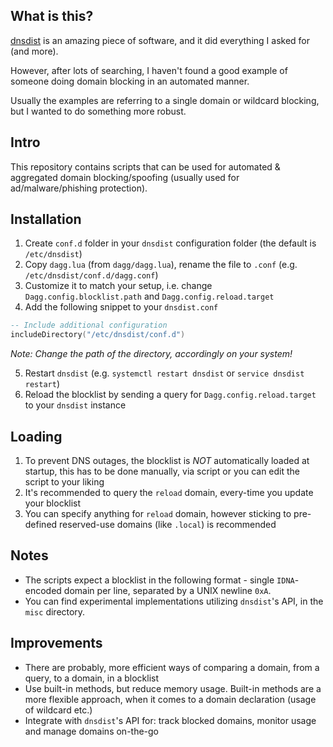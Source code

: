 What is this?
---

[dnsdist](http://dnsdist.org/) is an amazing piece of software, and it did everything I asked for (and more).

However, after lots of searching, I haven't found a good example of someone doing domain blocking in an automated manner.

Usually the examples are referring to a single domain or wildcard blocking, but I wanted to do something more robust.

Intro
---

This repository contains scripts that can be used for automated & aggregated domain blocking/spoofing (usually used for ad/malware/phishing protection).

Installation
---

1. Create `conf.d` folder in your `dnsdist` configuration folder (the default is `/etc/dnsdist`)
2. Copy `dagg.lua` (from `dagg/dagg.lua`), rename the file to `.conf` (e.g. `/etc/dnsdist/conf.d/dagg.conf`) 
3. Customize it to match your setup, i.e. change `Dagg.config.blocklist.path` and `Dagg.config.reload.target`
4. Add the following snippet to your `dnsdist.conf`

```lua
-- Include additional configuration
includeDirectory("/etc/dnsdist/conf.d")
```
_Note: Change the path of the directory, accordingly on your system!_

5. Restart `dnsdist` (e.g. `systemctl restart dnsdist` or `service dnsdist restart`)
6. Reload the blocklist by sending a query for `Dagg.config.reload.target` to your `dnsdist` instance

Loading
--- 

1. To prevent DNS outages, the blocklist is *NOT* automatically loaded at startup, this has to be done manually, via script or you can edit the script to your liking
2. It's recommended to query the `reload` domain, every-time you update your blocklist
3. You can specify anything for `reload` domain, however sticking to pre-defined reserved-use domains (like `.local`) is recommended

Notes
---

- The scripts expect a blocklist in the following format - single `IDNA`-encoded domain per line, separated by a UNIX newline `0xA`.
- You can find experimental implementations utilizing `dnsdist`'s API, in the `misc` directory.

Improvements
---

- There are probably, more efficient ways of comparing a domain, from a query, to a domain, in a blocklist
- Use built-in methods, but reduce memory usage. Built-in methods are a more flexible approach, when it comes to a domain declaration (usage of wildcard etc.)
- Integrate with `dnsdist`'s API for: track blocked domains, monitor usage and manage domains on-the-go

